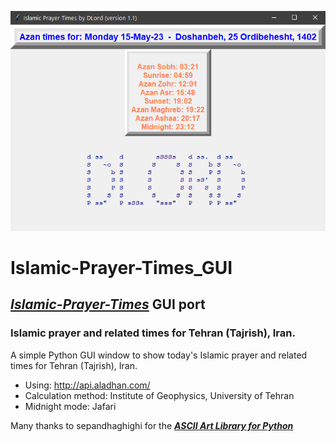 ![Settings Window](https://github.com/DLord420/Islamic-Prayer-Times_GUI/blob/main/Screenshot.png)

# Islamic-Prayer-Times_GUI  
## [**_Islamic-Prayer-Times_**](https://github.com/DLord420/Islamic-Prayer-Times) GUI port    
### Islamic prayer and related times for Tehran (Tajrish), Iran.   
A simple Python GUI window to show today's Islamic prayer and related times for Tehran (Tajrish), Iran.   
* Using: http://api.aladhan.com/     
* Calculation method: Institute of Geophysics, University of Tehran   
* Midnight mode: Jafari    

Many thanks to sepandhaghighi for the [**_ASCII Art Library for Python_**](https://github.com/sepandhaghighi/art)
